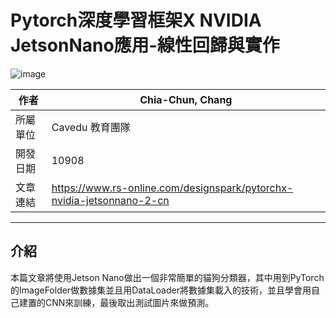 # Pytorch深度學習框架X NVIDIA JetsonNano應用-線性回歸與實作

![image](images/result.png)

| 作者 | Chia-Chun, Chang |
| ---- | ---|
| 所屬單位  | Cavedu 教育團隊 |
| 開發日期  | 10908 |
| 文章連結  | https://www.rs-online.com/designspark/pytorchx-nvidia-jetsonnano-2-cn |

___

## 介紹
本篇文章將使用Jetson Nano做出一個非常簡單的貓狗分類器，其中用到PyTorch的ImageFolder做數據集並且用DataLoader將數據集載入的技術，並且學會用自己建置的CNN來訓練，最後取出測試圖片來做預測。




